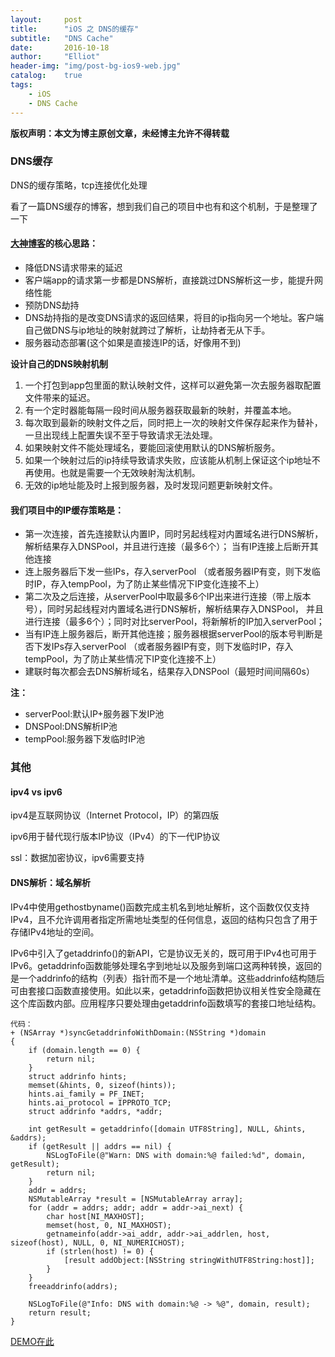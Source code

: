 ```yaml
---
layout:     post
title:      "iOS 之 DNS的缓存"
subtitle:   "DNS Cache"
date:       2016-10-18
author:     "Elliot"
header-img: "img/post-bg-ios9-web.jpg"
catalog:    true
tags:
    - iOS
    - DNS Cache
---
```


**版权声明：本文为博主原创文章，未经博主允许不得转载**

### DNS缓存

DNS的缓存策略，tcp连接优化处理

看了一篇DNS缓存的博客，想到我们自己的项目中也有和这个机制，于是整理了一下

#### [大神博客](http://mrpeak.cn/ios/2016/01/22/dnsmapping)的核心思路：

- 降低DNS请求带来的延迟
- 客户端app的请求第一步都是DNS解析，直接跳过DNS解析这一步，能提升网络性能
- 预防DNS劫持
- DNS劫持指的是改变DNS请求的返回结果，将目的ip指向另一个地址。客户端自己做DNS与ip地址的映射就跨过了解析，让劫持者无从下手。
- 服务器动态部署(这个如果是直接连IP的话，好像用不到)

**设计自己的DNS映射机制**

1. 一个打包到app包里面的默认映射文件，这样可以避免第一次去服务器取配置文件带来的延迟。
2. 有一个定时器能每隔一段时间从服务器获取最新的映射，并覆盖本地。
3. 每次取到最新的映射文件之后，同时把上一次的映射文件保存起来作为替补，一旦出现线上配置失误不至于导致请求无法处理。
4. 如果映射文件不能处理域名，要能回滚使用默认的DNS解析服务。
5. 如果一个映射过后的ip持续导致请求失败，应该能从机制上保证这个ip地址不再使用。也就是需要一个无效映射淘汰机制。
6. 无效的ip地址能及时上报到服务器，及时发现问题更新映射文件。


#### 我们项目中的IP缓存策略是：

- 第一次连接，首先连接默认内置IP，同时另起线程对内置域名进行DNS解析，解析结果存入DNSPool，并且进行连接（最多6个）；
当有IP连接上后断开其他连接
- 连上服务器后下发一些IPs，存入serverPool
（或者服务器IP有变，则下发临时IP，存入tempPool，为了防止某些情况下IP变化连接不上）
- 第二次及之后连接，从serverPool中取最多6个IP出来进行连接（带上版本号），同时另起线程对内置域名进行DNS解析，解析结果存入DNSPool，
并且进行连接（最多6个）；同时对比serverPool，将新解析的IP加入serverPool；
- 当有IP连上服务器后，断开其他连接；服务器根据serverPool的版本号判断是否下发IPs存入serverPool
（或者服务器IP有变，则下发临时IP，存入tempPool，为了防止某些情况下IP变化连接不上）
- 建联时每次都会去DNS解析域名，结果存入DNSPool（最短时间间隔60s）

**注：**
- serverPool:默认IP+服务器下发IP池   
- DNSPool:DNS解析IP池   
- tempPool:服务器下发临时IP池

### 其他

#### ipv4 vs ipv6

ipv4是互联网协议（Internet Protocol，IP）的第四版

ipv6用于替代现行版本IP协议（IPv4）的下一代IP协议

ssl：数据加密协议，ipv6需要支持

#### DNS解析：域名解析

IPv4中使用gethostbyname()函数完成主机名到地址解析，这个函数仅仅支持IPv4，且不允许调用者指定所需地址类型的任何信息，返回的结构只包含了用于存储IPv4地址的空间。

IPv6中引入了getaddrinfo()的新API，它是协议无关的，既可用于IPv4也可用于IPv6。getaddrinfo函数能够处理名字到地址以及服务到端口这两种转换，返回的是一个addrinfo的结构（列表）指针而不是一个地址清单。这些addrinfo结构随后可由套接口函数直接使用。如此以来，getaddrinfo函数把协议相关性安全隐藏在这个库函数内部。应用程序只要处理由getaddrinfo函数填写的套接口地址结构。

```objective_c
代码：
+ (NSArray *)syncGetaddrinfoWithDomain:(NSString *)domain
{
    if (domain.length == 0) {
        return nil;
    }
    struct addrinfo hints;
    memset(&hints, 0, sizeof(hints));
    hints.ai_family = PF_INET;
    hints.ai_protocol = IPPROTO_TCP;
    struct addrinfo *addrs, *addr;

    int getResult = getaddrinfo([domain UTF8String], NULL, &hints, &addrs);
    if (getResult || addrs == nil) {
        NSLogToFile(@"Warn: DNS with domain:%@ failed:%d", domain, getResult);
        return nil;
    }
    addr = addrs;
    NSMutableArray *result = [NSMutableArray array];
    for (addr = addrs; addr; addr = addr->ai_next) {
        char host[NI_MAXHOST];
        memset(host, 0, NI_MAXHOST);
        getnameinfo(addr->ai_addr, addr->ai_addrlen, host, sizeof(host), NULL, 0, NI_NUMERICHOST);
        if (strlen(host) != 0) {
            [result addObject:[NSString stringWithUTF8String:host]];
        }
    }
    freeaddrinfo(addrs);

    NSLogToFile(@"Info: DNS with domain:%@ -> %@", domain, result);
    return result;
}

```
[DEMO在此]()
